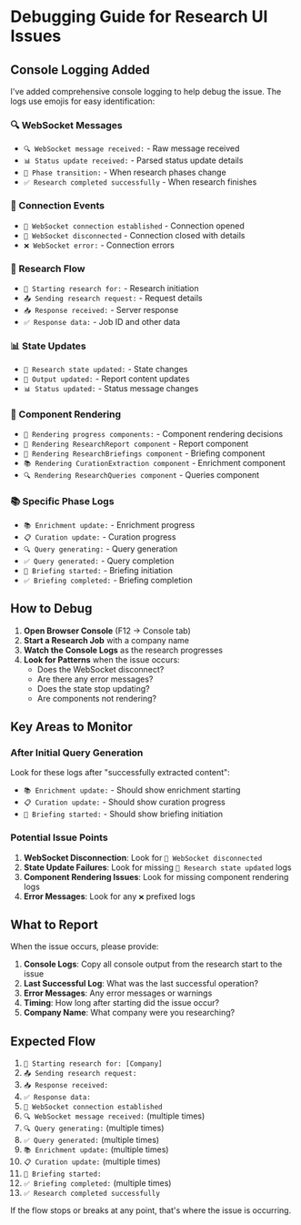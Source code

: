 # Debugging Guide for Research UI Issues

## Console Logging Added

I've added comprehensive console logging to help debug the issue. The logs use emojis for easy identification:

### 🔍 WebSocket Messages

- `🔍 WebSocket message received:` - Raw message received
- `📊 Status update received:` - Parsed status update details
- `🔄 Phase transition:` - When research phases change
- `✅ Research completed successfully` - When research finishes

### 🔗 Connection Events

- `🔗 WebSocket connection established` - Connection opened
- `🔌 WebSocket disconnected` - Connection closed with details
- `❌ WebSocket error:` - Connection errors

### 🚀 Research Flow

- `🚀 Starting research for:` - Research initiation
- `📤 Sending research request:` - Request details
- `📥 Response received:` - Server response
- `✅ Response data:` - Job ID and other data

### 📊 State Updates

- `🔄 Research state updated:` - State changes
- `📄 Output updated:` - Report content updates
- `📊 Status updated:` - Status message changes

### 🎨 Component Rendering

- `🎨 Rendering progress components:` - Component rendering decisions
- `📄 Rendering ResearchReport component` - Report component
- `📝 Rendering ResearchBriefings component` - Briefing component
- `📚 Rendering CurationExtraction component` - Enrichment component
- `🔍 Rendering ResearchQueries component` - Queries component

### 📚 Specific Phase Logs

- `📚 Enrichment update:` - Enrichment progress
- `📋 Curation update:` - Curation progress
- `🔍 Query generating:` - Query generation
- `✅ Query generated:` - Query completion
- `📝 Briefing started:` - Briefing initiation
- `✅ Briefing completed:` - Briefing completion

## How to Debug

1. **Open Browser Console** (F12 → Console tab)
2. **Start a Research Job** with a company name
3. **Watch the Console Logs** as the research progresses
4. **Look for Patterns** when the issue occurs:
   - Does the WebSocket disconnect?
   - Are there any error messages?
   - Does the state stop updating?
   - Are components not rendering?

## Key Areas to Monitor

### After Initial Query Generation

Look for these logs after "successfully extracted content":

- `📚 Enrichment update:` - Should show enrichment starting
- `📋 Curation update:` - Should show curation progress
- `📝 Briefing started:` - Should show briefing initiation

### Potential Issue Points

1. **WebSocket Disconnection**: Look for `🔌 WebSocket disconnected`
2. **State Update Failures**: Look for missing `🔄 Research state updated` logs
3. **Component Rendering Issues**: Look for missing component rendering logs
4. **Error Messages**: Look for any `❌` prefixed logs

## What to Report

When the issue occurs, please provide:

1. **Console Logs**: Copy all console output from the research start to the issue
2. **Last Successful Log**: What was the last successful operation?
3. **Error Messages**: Any error messages or warnings
4. **Timing**: How long after starting did the issue occur?
5. **Company Name**: What company were you researching?

## Expected Flow

1. `🚀 Starting research for: [Company]`
2. `📤 Sending research request:`
3. `📥 Response received:`
4. `✅ Response data:`
5. `🔗 WebSocket connection established`
6. `🔍 WebSocket message received:` (multiple times)
7. `🔍 Query generating:` (multiple times)
8. `✅ Query generated:` (multiple times)
9. `📚 Enrichment update:` (multiple times)
10. `📋 Curation update:` (multiple times)
11. `📝 Briefing started:`
12. `✅ Briefing completed:` (multiple times)
13. `✅ Research completed successfully`

If the flow stops or breaks at any point, that's where the issue is occurring.
